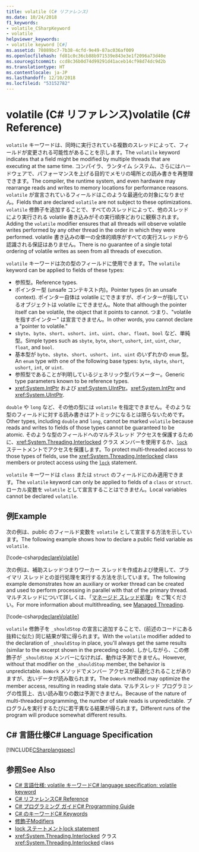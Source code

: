 ```yaml
---
title: volatile (C# リファレンス)
ms.date: 10/24/2018
f1_keywords:
- volatile_CSharpKeyword
- volatile
helpviewer_keywords:
- volatile keyword [C#]
ms.assetid: 78089bc7-7b38-4cfd-9e49-87ac036af009
ms.openlocfilehash: fd81c0c36cb88b971539e843e3e1f2096a73d40e
ms.sourcegitcommit: ccd8c36b0d74d99291d41aceb14cf98d74dc9d2b
ms.translationtype: HT
ms.contentlocale: ja-JP
ms.lasthandoff: 12/10/2018
ms.locfileid: "53152782"
---
```

# <a name="volatile-c-reference"></a><span data-ttu-id="c07f9-102">volatile (C# リファレンス)</span><span class="sxs-lookup"><span data-stu-id="c07f9-102">volatile (C# Reference)</span></span>

<span data-ttu-id="c07f9-103">`volatile` キーワードは、同時に実行されている複数のスレッドによって、フィールドが変更される可能性があることを示します。</span><span class="sxs-lookup"><span data-stu-id="c07f9-103">The `volatile` keyword indicates that a field might be modified by multiple threads that are executing at the same time.</span></span> <span data-ttu-id="c07f9-104">コンパイラ、ランタイム システム、さらにはハードウェアで、パフォーマンスを上げる目的でメモリの場所との読み書きを再整理できます。</span><span class="sxs-lookup"><span data-stu-id="c07f9-104">The compiler, the runtime system, and even hardware may rearrange reads and writes to memory locations for performance reasons.</span></span> <span data-ttu-id="c07f9-105">`volatile` が宣言されているフィールドはこのような最適化の対象になりません。</span><span class="sxs-lookup"><span data-stu-id="c07f9-105">Fields that are declared `volatile` are not subject to these optimizations.</span></span> <span data-ttu-id="c07f9-106">`volatile` 修飾子を追加することで、すべてのスレッドによって、他のスレッドにより実行される volatile 書き込みがその実行順序どおりに観察されます。</span><span class="sxs-lookup"><span data-stu-id="c07f9-106">Adding the `volatile` modifier ensures that all threads will observe volatile writes performed by any other thread in the order in which they were performed.</span></span> <span data-ttu-id="c07f9-107">volatile 書き込みの単一の全体的順序がすべての実行スレッドから認識される保証はありません。</span><span class="sxs-lookup"><span data-stu-id="c07f9-107">There is no guarantee of a single total ordering of volatile writes as seen from all threads of execution.</span></span>
  
<span data-ttu-id="c07f9-108">`volatile` キーワードは次の型のフィールドに使用できます。</span><span class="sxs-lookup"><span data-stu-id="c07f9-108">The `volatile` keyword can be applied to fields of these types:</span></span>  
  
- <span data-ttu-id="c07f9-109">参照型。</span><span class="sxs-lookup"><span data-stu-id="c07f9-109">Reference types.</span></span>  
- <span data-ttu-id="c07f9-110">ポインター型 (unsafe コンテキスト内)。</span><span class="sxs-lookup"><span data-stu-id="c07f9-110">Pointer types (in an unsafe context).</span></span> <span data-ttu-id="c07f9-111">ポインター自体は volatile にできますが、ポインターが指しているオブジェクトは volatile にできません。</span><span class="sxs-lookup"><span data-stu-id="c07f9-111">Note that although the pointer itself can be volatile, the object that it points to cannot.</span></span> <span data-ttu-id="c07f9-112">つまり、"volatile を指すポインター" は宣言できません。</span><span class="sxs-lookup"><span data-stu-id="c07f9-112">In other words, you cannot declare a "pointer to volatile."</span></span>  
- <span data-ttu-id="c07f9-113">`sbyte`、`byte`、`short`、`ushort`、`int`、`uint`、`char`、`float`、`bool` など、単純型。</span><span class="sxs-lookup"><span data-stu-id="c07f9-113">Simple types such as `sbyte`, `byte`, `short`, `ushort`, `int`, `uint`, `char`, `float`, and `bool`.</span></span>  
- <span data-ttu-id="c07f9-114">基本型が `byte`、`sbyte`、`short`、`ushort`、`int`、`uint` のいずれかの `enum` 型。</span><span class="sxs-lookup"><span data-stu-id="c07f9-114">An `enum` type with one of the following base types: `byte`, `sbyte`, `short`, `ushort`, `int`, or `uint`.</span></span>  
- <span data-ttu-id="c07f9-115">参照型であることが判明しているジェネリック型パラメーター。</span><span class="sxs-lookup"><span data-stu-id="c07f9-115">Generic type parameters known to be reference types.</span></span>
- <span data-ttu-id="c07f9-116"><xref:System.IntPtr> および <xref:System.UIntPtr>。</span><span class="sxs-lookup"><span data-stu-id="c07f9-116"><xref:System.IntPtr> and <xref:System.UIntPtr>.</span></span>  

<span data-ttu-id="c07f9-117">`double` や `long` など、その他の型には `volatile` を指定できません。そのような型のフィールドに対する読み書きはアトミックになるとは限らないためです。</span><span class="sxs-lookup"><span data-stu-id="c07f9-117">Other types, including `double` and `long`, cannot be marked `volatile` because reads and writes to fields of those types cannot be guaranteed to be atomic.</span></span> <span data-ttu-id="c07f9-118">そのような型のフィールドへのマルチスレッド アクセスを保護するために、<xref:System.Threading.Interlocked> クラス メンバーを使用するか、[`lock`](lock-statement.md) ステートメントでアクセスを保護します。</span><span class="sxs-lookup"><span data-stu-id="c07f9-118">To protect multi-threaded access to those types of fields, use the <xref:System.Threading.Interlocked> class members or protect access using the [`lock`](lock-statement.md) statement.</span></span>

<span data-ttu-id="c07f9-119">`volatile` キーワードは `class` または `struct` のフィールドにのみ適用できます。</span><span class="sxs-lookup"><span data-stu-id="c07f9-119">The `volatile` keyword can only be applied to fields of a `class` or `struct`.</span></span> <span data-ttu-id="c07f9-120">ローカル変数を `volatile` として宣言することはできません。</span><span class="sxs-lookup"><span data-stu-id="c07f9-120">Local variables cannot be declared `volatile`.</span></span>
  
## <a name="example"></a><span data-ttu-id="c07f9-121">例</span><span class="sxs-lookup"><span data-stu-id="c07f9-121">Example</span></span>

<span data-ttu-id="c07f9-122">次の例は、public のフィールド変数を `volatile` として宣言する方法を示しています。</span><span class="sxs-lookup"><span data-stu-id="c07f9-122">The following example shows how to declare a public field variable as `volatile`.</span></span>  
  
[!code-csharp[declareVolatile](~/samples/snippets/csharp/language-reference/keywords/volatile/Program.cs#Declaration)]

<span data-ttu-id="c07f9-123">次の例は、補助スレッドつまりワーカー スレッドを作成および使用して、プライマリ スレッドとの並行処理を実行する方法を示しています。</span><span class="sxs-lookup"><span data-stu-id="c07f9-123">The following example demonstrates how an auxiliary or worker thread can be created and used to perform processing in parallel with that of the primary thread.</span></span> <span data-ttu-id="c07f9-124">マルチスレッドについて詳しくは、「[マネージド スレッド処理](../../../standard/threading/index.md)」をご覧ください。</span><span class="sxs-lookup"><span data-stu-id="c07f9-124">For more information about multithreading, see [Managed Threading](../../../standard/threading/index.md).</span></span>
  
[!code-csharp[declareVolatile](~/samples/snippets/csharp/language-reference/keywords/volatile/Program.cs#Volatile)]

<span data-ttu-id="c07f9-125">`volatile` 修飾子を `_shouldStop` の宣言に追加することで、(前述のコードにある抜粋に似た) 同じ結果が常に得られます。</span><span class="sxs-lookup"><span data-stu-id="c07f9-125">With the `volatile` modifier added to the declaration of `_shouldStop` in place, you'll always get the same results (similar to the excerpt shown in the preceding code).</span></span> <span data-ttu-id="c07f9-126">しかしながら、この修飾子が `_shouldStop` メンバーになければ、動作は予測できません。</span><span class="sxs-lookup"><span data-stu-id="c07f9-126">However, without that modifier on the `_shouldStop` member, the behavior is unpredictable.</span></span> <span data-ttu-id="c07f9-127">`DoWork` メソッドでメンバー アクセスが最適化されることがありますが、古いデータが読み取られます。</span><span class="sxs-lookup"><span data-stu-id="c07f9-127">The `DoWork` method may optimize the member access, resulting in reading stale data.</span></span> <span data-ttu-id="c07f9-128">マルチスレッド プログラミングの性質上、古い読み取りの数は予測できません。</span><span class="sxs-lookup"><span data-stu-id="c07f9-128">Because of the nature of multi-threaded programming, the number of stale reads is unpredictable.</span></span> <span data-ttu-id="c07f9-129">プログラムを実行するたびに若干異なる結果が得られます。</span><span class="sxs-lookup"><span data-stu-id="c07f9-129">Different runs of the program will produce somewhat different results.</span></span>

## <a name="c-language-specification"></a><span data-ttu-id="c07f9-130">C# 言語仕様</span><span class="sxs-lookup"><span data-stu-id="c07f9-130">C# Language Specification</span></span>

[!INCLUDE[CSharplangspec](~/includes/csharplangspec-md.md)]  
  
## <a name="see-also"></a><span data-ttu-id="c07f9-131">参照</span><span class="sxs-lookup"><span data-stu-id="c07f9-131">See Also</span></span>

- [<span data-ttu-id="c07f9-132">C# 言語仕様: volatile キーワード</span><span class="sxs-lookup"><span data-stu-id="c07f9-132">C# language specification: volatile keyword</span></span>](../../../../_csharplang/spec/classes.md#volatile-fields)
- [<span data-ttu-id="c07f9-133">C# リファレンス</span><span class="sxs-lookup"><span data-stu-id="c07f9-133">C# Reference</span></span>](../index.md)
- [<span data-ttu-id="c07f9-134">C# プログラミング ガイド</span><span class="sxs-lookup"><span data-stu-id="c07f9-134">C# Programming Guide</span></span>](../../programming-guide/index.md)
- [<span data-ttu-id="c07f9-135">C# のキーワード</span><span class="sxs-lookup"><span data-stu-id="c07f9-135">C# Keywords</span></span>](index.md)
- [<span data-ttu-id="c07f9-136">修飾子</span><span class="sxs-lookup"><span data-stu-id="c07f9-136">Modifiers</span></span>](modifiers.md)
- [<span data-ttu-id="c07f9-137">lock ステートメント</span><span class="sxs-lookup"><span data-stu-id="c07f9-137">lock statement</span></span>](lock-statement.md)
- <span data-ttu-id="c07f9-138"><xref:System.Threading.Interlocked> クラス</span><span class="sxs-lookup"><span data-stu-id="c07f9-138"><xref:System.Threading.Interlocked> class</span></span>
